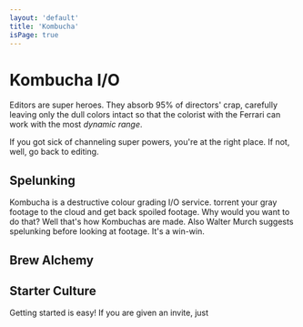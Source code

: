 ```yaml
---
layout: 'default'
title: 'Kombucha'
isPage: true
---
```


# Kombucha I/O #

Editors are super heroes. They absorb 95% of directors' crap, carefully leaving only the dull colors intact so that the colorist with the Ferrari can work with the most *dynamic range*. 


If you got sick of channeling super powers, you're at the right place. If not, well, go back to editing.

## Spelunking ##

Kombucha is a destructive colour grading I/O service. torrent your gray footage to the cloud and get back spoiled footage. Why would you want to do that? Well that's how Kombuchas are made. Also Walter Murch suggests spelunking before looking at footage. It's a win-win.

## Brew Alchemy



## Starter Culture ##

Getting started is easy! If you are given an invite, just

